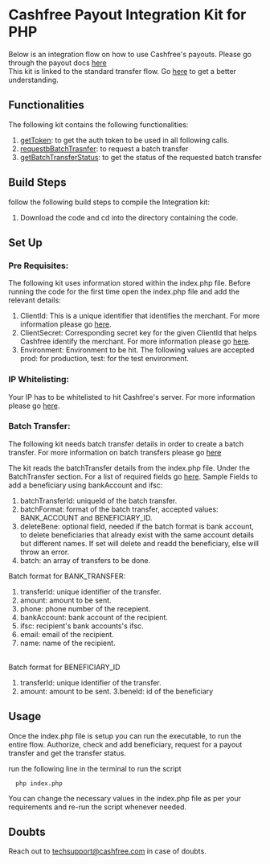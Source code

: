 # Cashfree Payout Integration Kit for PHP

Below is an integration flow on how to use Cashfree's payouts.
Please go through the payout docs [here](https://dev.cashfree.com/payouts)
<br/>
This kit is linked to the standard transfer flow. Go [here](https://dev.cashfree.com/payouts/integrations/batch-transfer) to get a better understanding.
<br/>

## Functionalities

The following kit contains the following functionalities:
    <ol>
    <li> [getToken](https://dev.cashfree.com/api-reference/payouts-api#authorise): to get the auth token to be used in all          following calls.
    <li> [requestbBatchTrasnfer](https://docs.cashfree.com/docs/payout/guide/#batchtransfer-api): to request a batch transfer
    <li> [getBatchTransferStatus](https://docs.cashfree.com/docs/payout/guide/#get-batch-transfer-status-request): to get the status of the requested batch transfer
    </ol>

## Build Steps

follow the following build steps to compile the Integration kit:
  1. Download the code and cd into the directory containing the code.

## Set Up

### Pre Requisites:
The following kit uses information stored within the index.php file. Before running the code for the first time open the index.php file
and add the relevant details:
  1. ClientId: This is a unique identifier that identifies the merchant. For more information please go [here](https://dev.cashfree.com/development/api/credentials).
  2. ClientSecret: Corresponding secret key for the given ClientId that helps Cashfree identify the merchant. For more information please go [here](https://dev.cashfree.com/development/api/credentials).
  3. Environment: Environment to be hit. The following values are accepted prod: for production, test: for the test environment.

### IP Whitelisting:

Your IP has to be whitelisted to hit Cashfree's server. For more information please go [here](https://dev.cashfree.com/payouts/integrations/pre-requisites#ip).

### Batch Transfer:
The following kit needs batch transfer details in order to create a batch transfer.
For more information on batch transfers please go [here](https://dev.cashfree.com/payouts/integrations/batch-transfer)

The kit reads the batchTransfer details from the index.php file. Under the BatchTransfer section. For a list of required fields go [here](https://dev.cashfree.com/api-reference/payouts-api#batch-transfer).
Sample Fields to add a beneficiary using bankAccount and ifsc:
  1. batchTransferId: uniqueId of the batch transfer.
  2. batchFormat: format of the batch transfer, accepted values: BANK_ACCOUNT and BENEFICIARY_ID.
  3. deleteBene: optional field, needed if the batch format is bank account, to delete beneficiaries that already exist with the same account details but different names. If set will delete and readd the beneficiary, else will throw an error.
  4. batch: an array of transfers to be done.
  
  Batch format for BANK_TRANSFER:
  
  1. transferId: unique identifier of the transfer.
  2. amount: amount to be sent.
  3. phone: phone number of the recepient.
  4. bankAccount: bank account of the recipient.
  5. ifsc: recipient's bank accounts's ifsc.
  6. email: email of the recipient.
  7. name: name of the recipient.
  <br/>
  Batch format for BENEFICIARY_ID
  
  1. transferId: unique identifier of the transfer.
  2. amount: amount to be sent.
  3.beneId: id of the beneficiary

## Usage

Once the index.php file is setup you can run the executable, to run the entire flow. Authorize, check and add beneficiary, 
request for a payout transfer and get the transfer status.

run the following line in the terminal to run the script
```
  php index.php
```

You can change the necessary values in the index.php file as per your requirements and re-run the script whenever needed.

## Doubts

Reach out to techsupport@cashfree.com in case of doubts.
 


